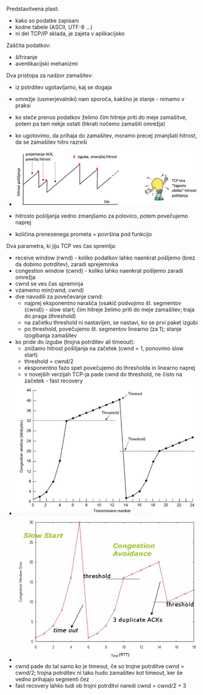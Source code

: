 Predstavitvena plast:
- kako so podatke zapisani
- kodne tabele (ASCII, UTF-8 ...)
- ni del TCP/IP sklada, je zajeta v aplikacijsko

Zaščita podatkov:
- šifriranje
- aventikacijski mehanizmi

Dva pristopa za nadzor zamašitev:
- iz potrditev ugotavljamo, kaj se dogaja
- omrežje (usmerjevalniki) nam sporoča, kakšno je stanje - nimamo v praksi

- ko steče prenos podatkov želimo čim hitreje priti do meje zamašitve, potem pa tam nekje ostati (hkrati nočemo zamašiti omrežja)
- ko ugotovimo, da prihaja do zamašitev, moramo precej zmanjšati hitrost, da se zamašitev hitro razreši
- ![600](../../Images/Pasted%20image%2020240524094234.png)
- hitrosto pošiljanja vedno zmanjšamo za polovico, potem povečujemo naprej
- količina prenesenega prometa = površina pod funkcijo

Dva parametra, ki jiju TCP ves čas spremlja:
- receive window (rwnd) - koliko podatkov lahko naenkrat pošljemo (brez da dobimo potrditev), zaradi sprejemnika
- congestion window (cwnd) - koliko lahko naenkrat pošljemo zaradi omrežja
- cwnd se ves čas spreminja
- vzamemo min(rwnd, cwnd)
- dve navodili za povečevanje cwnd:
	- najprej eksponentno narašča (vsakič podvojimo št. segmentov (cwnd)) - slow start; čim hitreje želimo priti do meje zamašitev; traja do praga (threshold)
	- na začetku threshold ni nastavljen, se nastavi, ko se prvi paket izgubi
	- po threshold, povečujemo št. segmentov linearno (za 1); stanje izogibanja zamašitev
- ko pride do izgube (trojna potrditev ali timeout):
	- znižamo hitrost pošiljanja na začetek (cwnd = 1, ponovimo slow start)
	- threshold = cwnd/2
	- eksponentno fazo spet povečujemo do thresholda in linearno naprej
	- v novejših verzijah TCP-ja pade cwnd do threshold, ne čisto na začetek - fast recovery
- ![400](../../Images/Pasted%20image%2020240524095037.png)
- ![400](../../Images/Pasted%20image%2020240524095210.png)
- cwnd pade do tal samo ko je timeout, če so trojne potrditve cwnd = cwnd/2; trojna potrditev ni tako hudo zamašitev kot timeout, ker še vedno prihajajo segmenti čez
- fast recovery lahko tudi ob trojni potrditvi naredi cwnd = cwnd/2 + 3